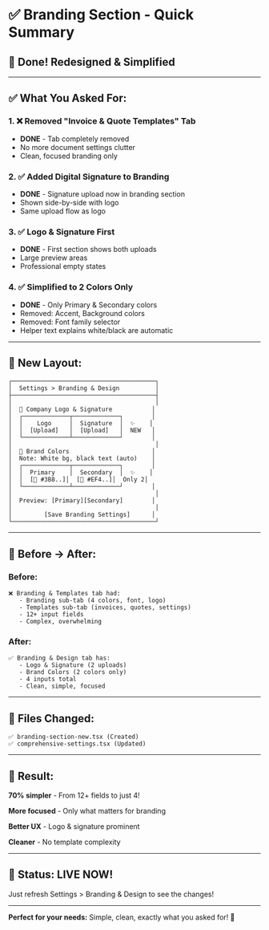 # ✅ Branding Section - Quick Summary

## 🎉 Done! Redesigned & Simplified

---

## ✅ What You Asked For:

### 1. ❌ Removed "Invoice & Quote Templates" Tab
- **DONE** - Tab completely removed
- No more document settings clutter
- Clean, focused branding only

### 2. ✅ Added Digital Signature to Branding
- **DONE** - Signature upload now in branding section
- Shown side-by-side with logo
- Same upload flow as logo

### 3. ✅ Logo & Signature First
- **DONE** - First section shows both uploads
- Large preview areas
- Professional empty states

### 4. ✅ Simplified to 2 Colors Only
- **DONE** - Only Primary & Secondary colors
- Removed: Accent, Background colors
- Removed: Font family selector
- Helper text explains white/black are automatic

---

## 🎨 New Layout:

```
┌────────────────────────────────────────┐
│  Settings > Branding & Design          │
├────────────────────────────────────────┤
│                                        │
│  📸 Company Logo & Signature           │
│  ┌─────────────┬─────────────┐        │
│  │    Logo     │  Signature  │  ✨    │
│  │  [Upload]   │  [Upload]   │  NEW   │
│  └─────────────┴─────────────┘        │
│                                        │
│  🎨 Brand Colors                       │
│  Note: White bg, black text (auto)    │
│  ┌─────────────┬─────────────┐        │
│  │  Primary    │  Secondary  │  ✨    │
│  │  [🔵 #3B8..]│  [🔴 #EF4..]│  Only 2│
│  └─────────────┴─────────────┘        │
│                                        │
│  Preview: [Primary][Secondary]        │
│                                        │
│         [Save Branding Settings]      │
└────────────────────────────────────────┘
```

---

## 🔄 Before → After:

### Before:
```
❌ Branding & Templates tab had:
   - Branding sub-tab (4 colors, font, logo)
   - Templates sub-tab (invoices, quotes, settings)
   - 12+ input fields
   - Complex, overwhelming
```

### After:
```
✅ Branding & Design tab has:
   - Logo & Signature (2 uploads)
   - Brand Colors (2 colors only)
   - 4 inputs total
   - Clean, simple, focused
```

---

## 📝 Files Changed:

```
✅ branding-section-new.tsx (Created)
✅ comprehensive-settings.tsx (Updated)
```

---

## 🎯 Result:

**70% simpler** - From 12+ fields to just 4!

**More focused** - Only what matters for branding

**Better UX** - Logo & signature prominent

**Cleaner** - No template complexity

---

## 🚀 Status: LIVE NOW!

Just refresh Settings > Branding & Design to see the changes!

---

**Perfect for your needs:** Simple, clean, exactly what you asked for! 🎉
